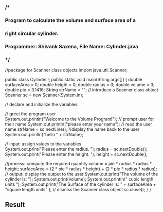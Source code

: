 ### /* 
### Program to calculate the volume and surface area of a
### right circular cylinder.      
### Programmer: Shivank Saxena, File Name: Cylinder.java 
### */

//package for Scanner class objects
import java.util.Scanner;

public class Cylinder
{
public static void main(String args[])
{
	double surfaceArea = 0;
	double height = 0;
	double radius = 0;
	double volume = 0;
	double pie = 3.1416;
	String strName = "";
 // introduce a Scanner class object
 Scanner sc = new Scanner(System.in);

 // declare and initialize the variables
 
  
 

 // greet the program user	
 System.out.println("Welcome to the Volume Program!");
 // prompt user for their name
 System.out.println("please enter your name");
 // read the user name
 strName = sc.nextLine();
 //display the name back to the user
 System.out.println("hello " + strName);
	     
 // input: assign values to the variables	
 System.out.print("Please enter the radius. ");
 radius = sc.nextDouble(); 
 System.out.print("Please enter the height. ");
 height = sc.nextDouble();

//process: compute the required quantity
 volume = pie * radius * radius * height;
 surfaceArea = (2 * pie * radius * height) + (2 * pie * radius * radius);
 // output: display the output to the user
 System.out.print("The volume of the cylinder is: ");
 System.out.print(volume);
 System.out.println(" cubic length units ");
 System.out.print("The Surface of the cylinder is: " + surfaceArea + "square length units" );
 // dismiss the Scanner class object
 sc.close();
}
}

## Result
![]()
